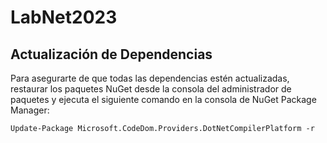 # LabNet2023

## Actualización de Dependencias

Para asegurarte de que todas las dependencias estén actualizadas, 
restaurar los paquetes NuGet desde la consola del administrador de paquetes
y ejecuta el siguiente comando en la consola de NuGet Package Manager:
```
Update-Package Microsoft.CodeDom.Providers.DotNetCompilerPlatform -r
```
